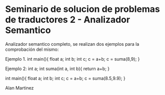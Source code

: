 
# Seminario de solucion de problemas de traductores 2 - Analizador Semantico

Analizador semantico completo, se realizan dos ejemplos para la comprobación del mismo:

Ejemplo 1.
int main(){
float a;
int b;
int c;
c = a+b;
c = suma(8,9);
}

Ejemplo 2:
int a;
int suma(int a, int b){
return a+b;
}

int main(){
float a;
int b;
int c;
c = a+b;
c = suma(8.5,9.9);
}


Alan Martinez

